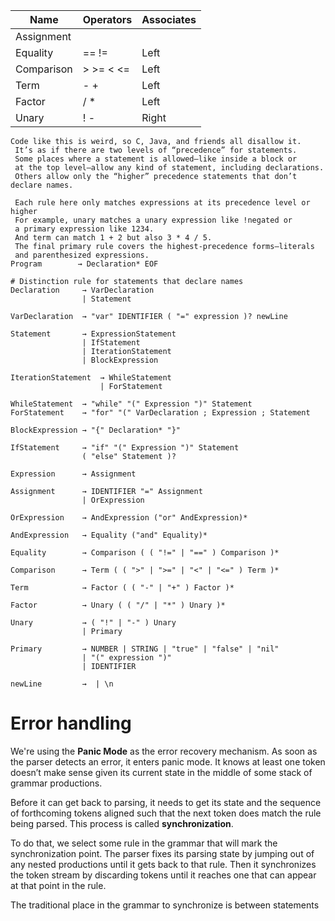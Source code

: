 | Name       | Operators | Associates |
|------------|-----------|------------|
| Assignment |           |            |
| Equality   | == !=     | Left       |
| Comparison | > >= < <= | Left       |
| Term       | - +       | Left       |
| Factor     | / *       | Left       |
| Unary      | ! -       | Right      |

```
Code like this is weird, so C, Java, and friends all disallow it.
 It’s as if there are two levels of “precedence” for statements. 
 Some places where a statement is allowed—like inside a block or 
 at the top level—allow any kind of statement, including declarations. 
 Others allow only the “higher” precedence statements that don’t declare names.
 
 Each rule here only matches expressions at its precedence level or higher
 For example, unary matches a unary expression like !negated or 
 a primary expression like 1234.
 And term can match 1 + 2 but also 3 * 4 / 5. 
 The final primary rule covers the highest-precedence forms—literals 
 and parenthesized expressions.
Program        → Declaration* EOF 

# Distinction rule for statements that declare names
Declaration     → VarDeclaration
                | Statement 
                
VarDeclaration  → "var" IDENTIFIER ( "=" expression )? newLine 

Statement       → ExpressionStatement
                | IfStatement
                | IterationStatement
                | BlockExpression

IterationStatement  → WhileStatement
                    | ForStatement

WhileStatement  → "while" "(" Expression ")" Statement
ForStatement    → "for" "(" VarDeclaration ; Expression ; Statement

BlockExpression → "{" Declaration* "}" 

IfStatement     → "if" "(" Expression ")" Statement
                ( "else" Statement )? 
                
Expression      → Assignment 

Assignment      → IDENTIFIER "=" Assignment
                | OrExpression 

OrExpression    → AndExpression ("or" AndExpression)*

AndExpression   → Equality ("and" Equality)*               

Equality        → Comparison ( ( "!=" | "==" ) Comparison )*   

Comparison      → Term ( ( ">" | ">=" | "<" | "<=" ) Term )*   

Term            → Factor ( ( "-" | "+" ) Factor )*   

Factor          → Unary ( ( "/" | "*" ) Unary )*   

Unary           → ( "!" | "-" ) Unary  
                | Primary   
                
Primary         → NUMBER | STRING | "true" | "false" | "nil"  
                | "(" expression ")" 
                | IDENTIFIER
                
newLine         →  | \n

```

# Error handling

We're using the **Panic Mode** as the error recovery mechanism. As soon as the parser detects an error, it enters panic
mode. It knows at least one token doesn’t make sense given its current state in the middle of some stack of grammar
productions.

Before it can get back to parsing, it needs to get its state and the sequence of
forthcoming tokens aligned such that the next token does match the rule being parsed.
This process is called **synchronization**.

To do that, we select some rule in the grammar that will mark the synchronization point.
The parser fixes its parsing state by jumping out of any nested productions until it gets
back to that rule. Then it synchronizes the token stream by discarding tokens until it
reaches one that can appear at that point in the rule.

The traditional place in the grammar to synchronize is between statements